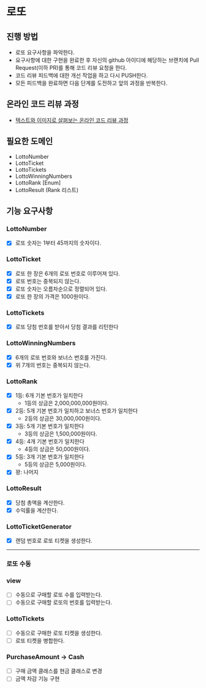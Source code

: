 # 로또

## 진행 방법

* 로또 요구사항을 파악한다.
* 요구사항에 대한 구현을 완료한 후 자신의 github 아이디에 해당하는 브랜치에 Pull Request(이하 PR)를 통해 코드 리뷰 요청을 한다.
* 코드 리뷰 피드백에 대한 개선 작업을 하고 다시 PUSH한다.
* 모든 피드백을 완료하면 다음 단계를 도전하고 앞의 과정을 반복한다.

## 온라인 코드 리뷰 과정

* [텍스트와 이미지로 살펴보는 온라인 코드 리뷰 과정](https://github.com/next-step/nextstep-docs/tree/master/codereview)

## 필요한 도메인

- LottoNumber
- LottoTicket
- LottoTickets
- LottoWinningNumbers
- LottoRank [Enum]
- LottoResult (Rank 리스트)

## 기능 요구사항

### LottoNumber

- [x] 로또 숫자는 1부터 45까지의 숫자이다.

### LottoTicket

- [X] 로또 한 장은 6개의 로또 번호로 이루어져 있다.
- [X] 로또 번호는 중복되지 않는다.
- [X] 로또 숫자는 오름차순으로 정렬되어 있다.
- [X] 로또 한 장의 가격은 1000원이다.

### LottoTickets

- [X] 로또 당첨 번호를 받아서 당첨 결과를 리턴한다

### LottoWinningNumbers

- [X] 6개의 로또 번호와 보너스 번호를 가진다.
- [X] 위 7개의 번호는 중복되지 않는다.

### LottoRank

- [X] 1등: 6개 기본 번호가 일치한다
    - 1등의 상금은 2,000,000,000원이다.
- [X] 2등: 5개 기본 번호가 일치하고 보너스 번호가 일치한다
    - 2등의 상금은 30,000,000원이다.
- [X] 3등: 5개 기본 번호가 일치한다
    - 3등의 상금은 1,500,000원이다.
- [X] 4등: 4개 기본 번호가 일치한다
    - 4등의 상금은 50,000원이다.
- [X] 5등: 3개 기본 번호가 일치한다
    - 5등의 상금은 5,000원이다.
- [X] 꽝: 나머지

### LottoResult

- [X] 당첨 총액을 계산한다.
- [X] 수익률을 계산한다.

### LottoTicketGenerator

- [X] 랜덤 번호로 로또 티켓을 생성한다.

---

### 로또 수동

### view

- [ ] 수동으로 구매할 로또 수를 입력받는다.
- [ ] 수동으로 구매할 로또의 번호를 입력받는다.

### LottoTickets

- [ ] 수동으로 구매한 로또 티켓을 생성한다.
- [ ] 로또 티켓을 병합한다.

### PurchaseAmount -> Cash

- [ ] 구매 금액 클래스를 현금 클래스로 변경
- [ ] 금액 차감 기능 구현
